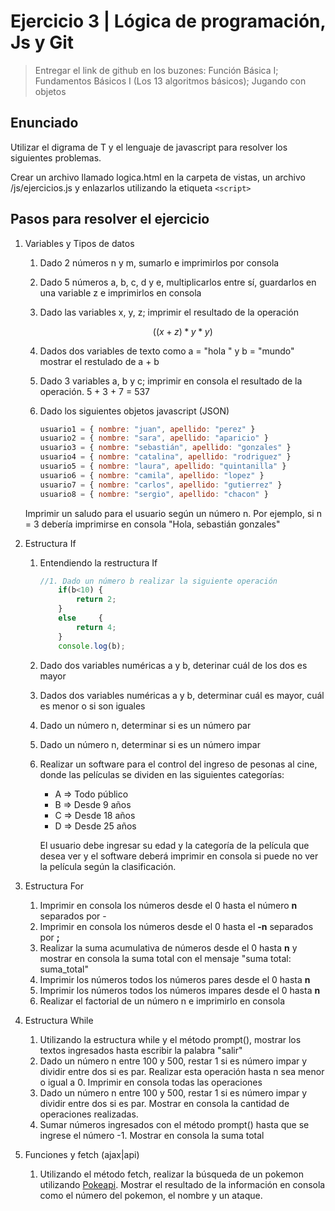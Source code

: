 # Ejercicio 3 | Lógica de programación, Js y Git

> Entregar el link de github en los buzones: Función Básica I; Fundamentos Básicos I (Los 13 algoritmos básicos); Jugando con objetos

## Enunciado

Utilizar el digrama de T y el lenguaje de javascript  para resolver los siguientes problemas.

Crear un archivo llamado logica.html en la carpeta de vistas, un archivo /js/ejercicios.js y enlazarlos utilizando la etiqueta ``` <script> ```

## Pasos para resolver el ejercicio

1. Variables y Tipos de datos

   1. Dado 2 números n y m, sumarlo e imprimirlos por consola
   2. Dado 5 números a, b, c, d y e, multiplicarlos entre sí, guardarlos en una variable z e imprimirlos en consola
   3. Dado las variables x, y, z; imprimir el resultado de la operación

        ```math
            ((x + z) * y * y)
        ```

   4. Dados dos variables de texto como a = "hola " y b = "mundo" mostrar el restulado de a + b
   5. Dado 3 variables a, b y c; imprimir en consola el resultado de la operación. 5 + 3 + 7 = 537
   6. Dado los siguientes objetos javascript (JSON)

        ```javascript
        usuario1 = { nombre: "juan", apellido: "perez" }
        usuario2 = { nombre: "sara", apellido: "aparicio" }
        usuario3 = { nombre: "sebastián", apellido: "gonzales" }
        usuario4 = { nombre: "catalina", apellido: "rodriguez" }
        usuario5 = { nombre: "laura", apellido: "quintanilla" }
        usuario6 = { nombre: "camila", apellido: "lopez" }
        usuario7 = { nombre: "carlos", apellido: "gutierrez" }
        usuario8 = { nombre: "sergio", apellido: "chacon" }
        ```

    Imprimir un saludo para el usuario según un número n. Por ejemplo, si n = 3 debería imprimirse en consola "Hola, sebastián gonzales"

2. Estructura If
    1. Entendiendo la restructura If

        ```javascript
        //1. Dado un número b realizar la siguiente operación
            if(b<10) {
                return 2;
            }
            else     {
                return 4;
            }
            console.log(b);
        ```

    2. Dado dos variables numéricas a y b, deterinar cuál de los dos es mayor
    3. Dados dos variables numéricas a y b, determinar cuál es mayor, cuál es menor o si son iguales
    4. Dado un número n, determinar si es un número par
    5. Dado un número n, determinar si es un número impar
    6. Realizar un software para el control del ingreso de pesonas al cine, donde las películas se dividen en las siguientes categorías:

       - A => Todo público
       - B => Desde 9 años
       - C => Desde 18 años
       - D => Desde 25 años

        El usuario debe ingresar su edad y la categoría de la película que desea ver y el software deberá imprimir en consola si puede no ver la película según la clasificación.

3. Estructura For

    1. Imprimir en consola los números desde el 0 hasta el número **n** separados por -
    2. Imprimir en consola los números desde el 0 hasta el **-n** separados por **;**
    3. Realizar la suma acumulativa de números desde el 0 hasta **n** y mostrar en consola la suma total con el mensaje "suma total: suma_total"
    4. Imprimir los números todos los números pares desde el 0 hasta **n**
    5. Imprimir los números todos los números impares desde el 0 hasta **n**
    6. Realizar el factorial de un número n e imprimirlo en consola

4. Estructura While

    1. Utilizando la estructura while y el método prompt(), mostrar los textos ingresados hasta escribir la palabra "salir"
    2. Dado un número n entre 100 y 500, restar 1 si es número impar y dividir entre dos si es par. Realizar esta operación hasta n sea menor o igual a 0. Imprimir en consola todas las operaciones
    3. Dado un número n entre 100 y 500, restar 1 si es número impar y dividir entre dos si es par. Mostrar en consola la cantidad de operaciones realizadas.
    4. Sumar números ingresados con el método prompt() hasta que se ingrese el número -1. Mostrar en consola la suma total

5. Funciones y fetch (ajax|api)

    1. Utilizando el método fetch, realizar la búsqueda de un pokemon utilizando [Pokeapi](https://pokeapi.co/). Mostrar el resultado de la información en consola como el número del pokemon, el nombre y un ataque.
